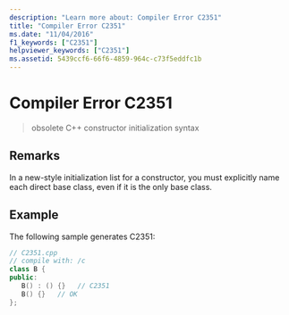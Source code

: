 ```yaml
---
description: "Learn more about: Compiler Error C2351"
title: "Compiler Error C2351"
ms.date: "11/04/2016"
f1_keywords: ["C2351"]
helpviewer_keywords: ["C2351"]
ms.assetid: 5439ccf6-66f6-4859-964c-c73f5eddfc1b
---
```

# Compiler Error C2351

> obsolete C++ constructor initialization syntax

## Remarks

In a new-style initialization list for a constructor, you must explicitly name each direct base class, even if it is the only base class.

## Example

The following sample generates C2351:

```cpp
// C2351.cpp
// compile with: /c
class B {
public:
   B() : () {}   // C2351
   B() {}   // OK
};
```
